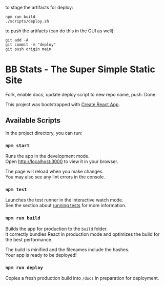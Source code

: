 to stage the artifacts for deploy:
```
npm run build
./scripts/deploy.sh
```
to push the artifacts (can do this in the GUI as well):
```
git add -A
git commit -m "deploy"
git push origin main
```

# BB Stats - The Super Simple Static Site

Fork, enable docs, update deploy script to new repo name, push. Done.

This project was bootstrapped with [Create React App](https://github.com/facebook/create-react-app).

## Available Scripts

In the project directory, you can run:

### `npm start`

Runs the app in the development mode.\
Open [http://localhost:3000](http://localhost:3000) to view it in your browser.

The page will reload when you make changes.\
You may also see any lint errors in the console.

### `npm test`

Launches the test runner in the interactive watch mode.\
See the section about [running tests](https://facebook.github.io/create-react-app/docs/running-tests) for more information.

### `npm run build`

Builds the app for production to the `build` folder.\
It correctly bundles React in production mode and optimizes the build for the best performance.

The build is minified and the filenames include the hashes.\
Your app is ready to be deployed!

### `npm run deploy`

Copies a fresh production build into `/docs` in preparation for deployment.
